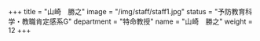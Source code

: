 +++
title = "山崎　勝之"
image = "/img/staff/staff1.jpg"
status = "予防教育科学・教職肯定感系G"
department = "特命教授"
name = "山崎　勝之"
weight = 12
+++